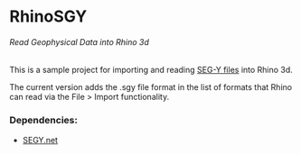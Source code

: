 # RhinoSGY
###### Read Geophysical Data into Rhino 3d

This is a sample project for importing and reading [SEG-Y files](https://en.wikipedia.org/wiki/SEG-Y) into Rhino 3d.

The current version adds the .sgy file format in the list  of formats that Rhino can read via the File > Import functionality.

### Dependencies:
* [SEGY.net](https://github.com/jfoshee/UnpluggedSegy)
